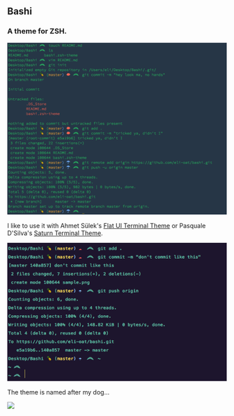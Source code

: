 ## Bashi
### A theme for ZSH.

![](sample.png)

I like to use it with Ahmet Sülek's [Flat UI Terminal
Theme](https://github.com/ahmetsulek/flat-terminal) or Pasquale D'Silva's [Saturn Terminal Theme](https://github.com/psql/saturn-colors).

![](sample2.png)

The theme is named after my dog...

![](http://eli.li/imgs/coward.jpg)